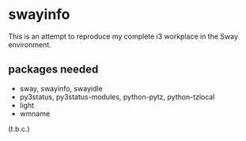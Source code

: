 # swayinfo
This is an attempt to reproduce my complete i3 workplace in the Sway environment.

## packages needed

- sway, swayinfo, swayidle
- py3status, py3status-modules, python-pytz, python-tzlocal
- light
- wmname

(t.b.c.) 
